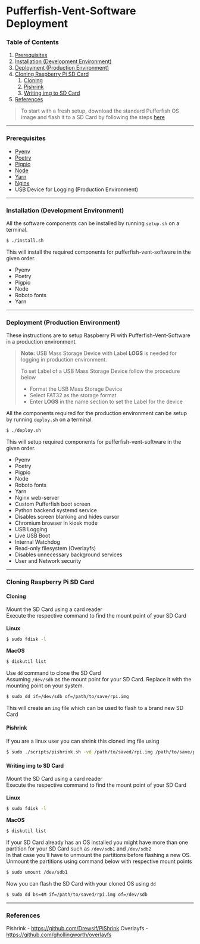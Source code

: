 # Pufferfish-Vent-Software Deployment

### Table of Contents

1. [Prerequisites](#prerequisites)
2. [Installation (Development Environment)](#installation-(development-environment))
3. [Deployment (Production Environment)](#deployment-(production-environment))
4. [Cloning Raspberry Pi SD Card](#cloning-raspberry-pi-sd-card)
    1. [Cloning](#cloning)
    2. [Pishrink](#pishrink)
    3. [Writing img to SD Card](#writing-img-to-sd-card)
5. [References](#references)

>To start with a fresh setup, download the standard Pufferfish OS image and flash it to a SD Card by following the steps [here](#writing-img-to-sd-card)

---

### Prerequisites
- [Pyenv](https://github.com/pyenv/pyenv)
- [Poetry](https://python-poetry.org/)
- [Pigpio](http://abyz.me.uk/rpi/pigpio/)
- [Node](https://nodejs.org/en/)
- [Yarn](https://yarnpkg.com/)
- [Nginx](https://www.nginx.com/)
- USB Device for Logging (Production Environment)

---

### Installation (Development Environment)
All the software components can be installed by running `setup.sh` on a terminal.

```sh
$ ./install.sh
```

This will install the required components for pufferfish-vent-software in the given order.  
- Pyenv
- Poetry
- Pigpio
- Node
- Roboto fonts
- Yarn

---

### Deployment (Production Environment)
These instructions are to setup Raspberry Pi with Pufferfish-Vent-Software in a production environment.

> **Note:** USB Mass Storage Device with Label **LOGS** is needed for logging in production environment.
>
> To set Label of a USB Mass Storage Device follow the procedure below
> - Format the USB Mass Storage Device
> - Select FAT32 as the storage format
> - Enter **LOGS** in the name section to set the Label for the device

All the components required for the production environment can be setup by running `deploy.sh` on a terminal.

```sh
$ ./deploy.sh
```

This will setup required components for pufferfish-vent-software in the given order.  
- Pyenv
- Poetry
- Pigpio
- Node
- Roboto fonts
- Yarn
- Nginx web-server
- Custom Pufferfish boot screen
- Python backend systemd service
- Disables screen blanking and hides cursor
- Chromium browser in kiosk mode
- USB Logging
- Live USB Boot
- Internal Watchdog
- Read-only filesystem (Overlayfs)
- Disables unnecessary background services
- User and Network security

---

### Cloning Raspberry Pi SD Card

#### Cloning

Mount the SD Card using a card reader  
Execute the respective command to find the mount point of your SD Card  
<br/>
**Linux**
```sh
$ sudo fdisk -l
```
**MacOS**
```sh
$ diskutil list
```

Use `dd` command to clone the SD Card  
Assuming `/dev/sdb` as the mount point for your SD Card. Replace it with the mounting point on your system.  

```sh
$ sudo dd if=/dev/sdb of=/path/to/save/rpi.img
```
This will create an `img` file which can be used to flash to a brand new SD Card  

#### Pishrink

If you are a linux user you can shrink this cloned img file using  
```sh
$ sudo ./scripts/pishrink.sh -vd /path/to/saved/rpi.img /path/to/save/pishrink_rpi.img
```

#### Writing img to SD Card

Mount the SD Card using a card reader  
Execute the respective command to find the mount point of your SD Card  
<br/>
**Linux**
```sh
$ sudo fdisk -l
```
**MacOS**
```sh
$ diskutil list
```

If your SD Card already has an OS installed you might have more than one partition for your SD Card such as `/dev/sdb1` and `/dev/sdb2`  
In that case you'll have to unmount the partitions before flashing a new OS.  
Unmount the partitions using command below with respective mount points  
```sh
$ sudo umount /dev/sdb1
```

Now you can flash the SD Card with your cloned OS using `dd`  
```sh
$ sudo dd bs=4M if=/path/to/saved/rpi.img of=/dev/sdb
```
---

### References
Pishrink - https://github.com/Drewsif/PiShrink
Overlayfs - https://github.com/ghollingworth/overlayfs